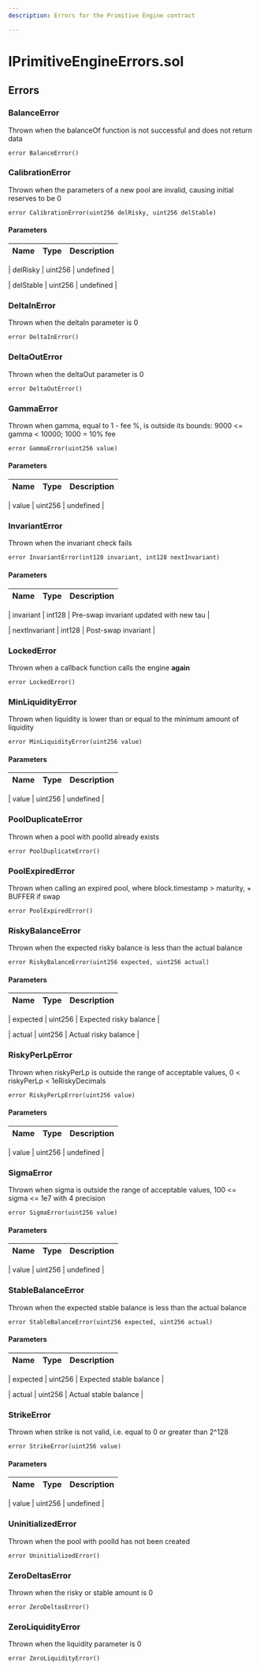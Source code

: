 ```yaml
---
description: Errors for the Primitive Engine contract

---
```


# IPrimitiveEngineErrors.sol













## Errors


### BalanceError


Thrown when the balanceOf function is not successful and does not return data


```solidity title="Solidity"
error BalanceError()

```








### CalibrationError


Thrown when the parameters of a new pool are invalid, causing initial reserves to be 0


```solidity title="Solidity"
error CalibrationError(uint256 delRisky, uint256 delStable)

```






#### Parameters

| Name | Type | Description |
|---|---|---|

| delRisky | uint256 | undefined |

| delStable | uint256 | undefined |




### DeltaInError


Thrown when the deltaIn parameter is 0


```solidity title="Solidity"
error DeltaInError()

```








### DeltaOutError


Thrown when the deltaOut parameter is 0


```solidity title="Solidity"
error DeltaOutError()

```








### GammaError


Thrown when gamma, equal to 1 - fee %, is outside its bounds: 9000 &lt;= gamma &lt; 10000; 1000 = 10% fee


```solidity title="Solidity"
error GammaError(uint256 value)

```






#### Parameters

| Name | Type | Description |
|---|---|---|

| value | uint256 | undefined |




### InvariantError


Thrown when the invariant check fails


```solidity title="Solidity"
error InvariantError(int128 invariant, int128 nextInvariant)

```






#### Parameters

| Name | Type | Description |
|---|---|---|

| invariant | int128 | Pre-swap invariant updated with new tau |

| nextInvariant | int128 | Post-swap invariant |




### LockedError


Thrown when a callback function calls the engine __again__


```solidity title="Solidity"
error LockedError()

```








### MinLiquidityError


Thrown when liquidity is lower than or equal to the minimum amount of liquidity


```solidity title="Solidity"
error MinLiquidityError(uint256 value)

```






#### Parameters

| Name | Type | Description |
|---|---|---|

| value | uint256 | undefined |




### PoolDuplicateError


Thrown when a pool with poolId already exists


```solidity title="Solidity"
error PoolDuplicateError()

```








### PoolExpiredError


Thrown when calling an expired pool, where block.timestamp &gt; maturity, + BUFFER if swap


```solidity title="Solidity"
error PoolExpiredError()

```








### RiskyBalanceError


Thrown when the expected risky balance is less than the actual balance


```solidity title="Solidity"
error RiskyBalanceError(uint256 expected, uint256 actual)

```






#### Parameters

| Name | Type | Description |
|---|---|---|

| expected | uint256 | Expected risky balance |

| actual | uint256 | Actual risky balance |




### RiskyPerLpError


Thrown when riskyPerLp is outside the range of acceptable values, 0 &lt; riskyPerLp &lt; 1eRiskyDecimals


```solidity title="Solidity"
error RiskyPerLpError(uint256 value)

```






#### Parameters

| Name | Type | Description |
|---|---|---|

| value | uint256 | undefined |




### SigmaError


Thrown when sigma is outside the range of acceptable values, 100 &lt;= sigma &lt;= 1e7 with 4 precision


```solidity title="Solidity"
error SigmaError(uint256 value)

```






#### Parameters

| Name | Type | Description |
|---|---|---|

| value | uint256 | undefined |




### StableBalanceError


Thrown when the expected stable balance is less than the actual balance


```solidity title="Solidity"
error StableBalanceError(uint256 expected, uint256 actual)

```






#### Parameters

| Name | Type | Description |
|---|---|---|

| expected | uint256 | Expected stable balance |

| actual | uint256 | Actual stable balance |




### StrikeError


Thrown when strike is not valid, i.e. equal to 0 or greater than 2^128


```solidity title="Solidity"
error StrikeError(uint256 value)

```






#### Parameters

| Name | Type | Description |
|---|---|---|

| value | uint256 | undefined |




### UninitializedError


Thrown when the pool with poolId has not been created


```solidity title="Solidity"
error UninitializedError()

```








### ZeroDeltasError


Thrown when the risky or stable amount is 0


```solidity title="Solidity"
error ZeroDeltasError()

```








### ZeroLiquidityError


Thrown when the liquidity parameter is 0


```solidity title="Solidity"
error ZeroLiquidityError()

```










